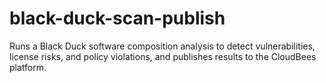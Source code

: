 # black-duck-scan-publish
Runs a Black Duck software composition analysis to detect vulnerabilities, license risks, and policy violations, and publishes results to the CloudBees platform.
